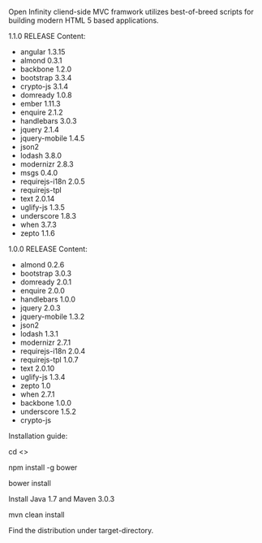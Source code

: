 Open Infinity cliend-side MVC framwork utilizes best-of-breed scripts for building modern HTML 5 based applications.

1.1.0 RELEASE Content:
* angular 1.3.15
* almond 0.3.1
* backbone 1.2.0
* bootstrap 3.3.4
* crypto-js 3.1.4
* domready 1.0.8
* ember 1.11.3
* enquire 2.1.2
* handlebars 3.0.3
* jquery 2.1.4
* jquery-mobile 1.4.5
* json2
* lodash 3.8.0
* modernizr 2.8.3
* msgs 0.4.0 
* requirejs-i18n 2.0.5
* requirejs-tpl 
* text 2.0.14
* uglify-js 1.3.5
* underscore 1.8.3
* when 3.7.3
* zepto 1.1.6

1.0.0 RELEASE Content:
* almond 0.2.6
* bootstrap 3.0.3
* domready 2.0.1
* enquire 2.0.0
* handlebars 1.0.0
* jquery 2.0.3
* jquery-mobile 1.3.2
* json2
* lodash 1.3.1
* modernizr 2.7.1
* requirejs-i18n 2.0.4
* requirejs-tpl 1.0.7
* text 2.0.10
* uglify-js 1.3.4
* zepto 1.0
* when 2.7.1 
* backbone 1.0.0
* underscore 1.5.2
* crypto-js 

Installation guide:

cd <<your build directory>>

npm install -g bower

bower install

Install Java 1.7 and Maven 3.0.3

mvn clean install

Find the distribution under target-directory.
